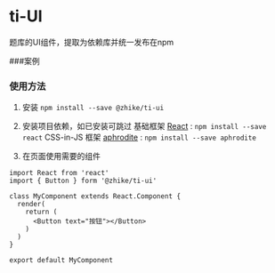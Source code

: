 # ti-UI
题库的UI组件，提取为依赖库并统一发布在npm

###案例

### 使用方法
1. 安装
`npm install --save @zhike/ti-ui`

2. 安装项目依赖，如已安装可跳过
基础框架 [React][1] :
`npm install --save react`
CSS-in-JS 框架 [aphrodite][2] :
`npm install --save aphrodite`

2. 在页面使用需要的组件
```
import React from 'react'
import { Button } form '@zhike/ti-ui'

class MyComponent extends React.Component {
  render(
    return (
      <Button text="按钮"></Button>
    )
  )
}

export default MyComponent
```

[1]: https://github.com/facebook/react
[2]: https://github.com/Khan/aphrodite

